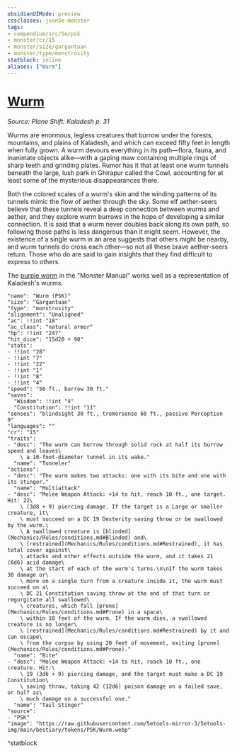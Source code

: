 ```yaml
---
obsidianUIMode: preview
cssclasses: json5e-monster
tags:
- compendium/src/5e/psk
- monster/cr/15
- monster/size/gargantuan
- monster/type/monstrosity
statblock: inline
aliases: ["Wurm"]
---
```

# [Wurm](Mechanics\bestiary\monstrosity/wurm-psk.md)
*Source: Plane Shift: Kaladesh p. 31*  

Wurms are enormous, legless creatures that burrow under the forests, mountains, and plains of Kaladesh, and which can exceed fifty feet in length when fully grown. A wurm devours everything in its path—flora, fauna, and inanimate objects alike—with a gaping maw containing multiple rings of sharp teeth and grinding plates. Rumor has it that at least one wurm tunnels beneath the large, lush park in Ghirapur called the Cowl, accounting for at least some of the mysterious disappearances there.

Both the colored scales of a wurm's skin and the winding patterns of its tunnels mimic the flow of aether through the sky. Some elf aether-seers believe that these tunnels reveal a deep connection between wurms and aether, and they explore wurm burrows in the hope of developing a similar connection. It is said that a wurm never doubles back along its own path, so following those paths is less dangerous than it might seem. However, the existence of a single wurm in an area suggests that others might be nearby, and wurm tunnels do cross each other—so not all these brave aether-seers return. Those who do are said to gain insights that they find difficult to express to others.

The [purple worm](Mechanics/bestiary/monstrosity/purple-worm.md) in the "Monster Manual" works well as a representation of Kaladesh's wurms.

```statblock
"name": "Wurm (PSK)"
"size": "Gargantuan"
"type": "monstrosity"
"alignment": "Unaligned"
"ac": !!int "18"
"ac_class": "natural armor"
"hp": !!int "247"
"hit_dice": "15d20 + 90"
"stats":
- !!int "28"
- !!int "7"
- !!int "22"
- !!int "1"
- !!int "8"
- !!int "4"
"speed": "50 ft., burrow 30 ft."
"saves":
  "Wisdom": !!int "4"
  "Constitution": !!int "11"
"senses": "blindsight 30 ft., tremorsense 60 ft., passive Perception 9"
"languages": ""
"cr": "15"
"traits":
- "desc": "The wurm can burrow through solid rock at half its burrow speed and leaves\
    \ a 10-foot-diameter tunnel in its wake."
  "name": "Tunneler"
"actions":
- "desc": "The wurm makes two attacks: one with its bite and one with its stinger."
  "name": "Multiattack"
- "desc": "Melee Weapon Attack: +14 to hit, reach 10 ft., one target. Hit: 22\
    \ (3d8 + 9) piercing damage. If the target is a Large or smaller creature, it\
    \ must succeed on a DC 19 Dexterity saving throw or be swallowed by the wurm.\
    \ A swallowed creature is [blinded](Mechanics/Rules/conditions.md#Blinded) and\
    \ [restrained](Mechanics/Rules/conditions.md#Restrained), it has total cover against\
    \ attacks and other effects outside the wurm, and it takes 21 (6d6) acid damage\
    \ at the start of each of the wurm's turns.\n\nIf the wurm takes 30 damage or\
    \ more on a single turn from a creature inside it, the wurm must succeed on a\
    \ DC 21 Constitution saving throw at the end of that turn or regurgitate all swallowed\
    \ creatures, which fall [prone](Mechanics/Rules/conditions.md#Prone) in a space\
    \ within 10 feet of the wurm. If the wurm dies, a swallowed creature is no longer\
    \ [restrained](Mechanics/Rules/conditions.md#Restrained) by it and can escape\
    \ from the corpse by using 20 feet of movement, exiting [prone](Mechanics/Rules/conditions.md#Prone)."
  "name": "Bite"
- "desc": "Melee Weapon Attack: +14 to hit, reach 10 ft., one creature. Hit:\
    \ 19 (3d6 + 9) piercing damage, and the target must make a DC 19 Constitution\
    \ saving throw, taking 42 (12d6) poison damage on a failed save, or half as\
    \ much damage on a successful one."
  "name": "Tail Stinger"
"source":
- "PSK"
"image": "https://raw.githubusercontent.com/5etools-mirror-3/5etools-img/main/bestiary/tokens/PSK/Wurm.webp"
```
^statblock